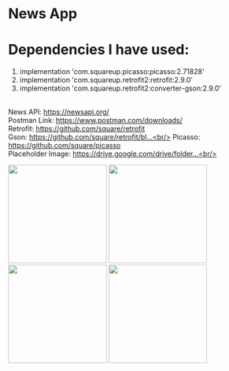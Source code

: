 # News App
# Dependencies I have used: <br/>
1. implementation 'com.squareup.picasso:picasso:2.71828'<br/>
2. implementation 'com.squareup.retrofit2:retrofit:2.9.0'<br/>
3. implementation 'com.squareup.retrofit2:converter-gson:2.9.0'<br/><br/>

News API: https://newsapi.org/<br/>
Postman Link: https://www.postman.com/downloads/<br/>
Retrofit: https://github.com/square/retrofit<br/>
Gson: https://github.com/square/retrofit/bl...<br/>
Picasso: https://github.com/square/picasso<br/>
Placeholder Image: https://drive.google.com/drive/folder...<br/><br/>

<img src="https://github.com/Sandeep-coder-app/News-App/assets/122556666/df307ac7-3709-4b11-bdd3-de0d2baa5b7e.png" width="200" />
<img src="https://github.com/Sandeep-coder-app/News-App/assets/122556666/fafa6968-5892-43fd-9d7c-63df21060a16.png" width="200" />
<img src="https://github.com/Sandeep-coder-app/News-App/assets/122556666/2222b8f2-aca8-4416-b811-bc313dd9f5dd" width="200" />
<img src="https://github.com/Sandeep-coder-app/News-App/assets/122556666/b129fa8c-126e-4739-a239-764131a0f0a0" width="200" />
